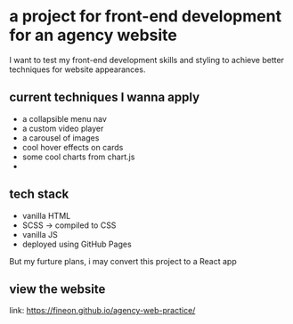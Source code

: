 # a project for front-end development for an agency website

I want to test my front-end development skills and styling to achieve better techniques for website appearances.

## current techniques I wanna apply
- a collapsible menu nav
- a custom video player 
- a carousel of images
- cool hover effects on cards
- some cool charts from chart.js
- 

## tech stack
- vanilla HTML
- SCSS -> compiled to CSS
- vanilla JS 
- deployed using GitHub Pages

But my furture plans, i may convert this project to a React app

## view the website 
link: https://fineon.github.io/agency-web-practice/